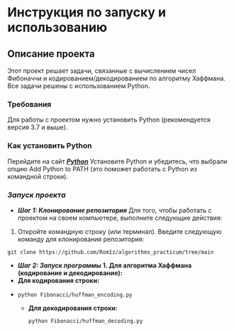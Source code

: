 # Инструкция по запуску и использованию
## Описание проекта
Этот проект решает задачи, связанные с вычислением чисел Фибоначчи и кодированием/декодированием по алгоритму Хаффмана. Все задачи решены с использованием Python.

### **Требования**
Для работы с проектом нужно установить Python (рекомендуется версия 3.7 и выше).

### **Как установить Python**
Перейдите на сайт ***[Python](https://www.python.org/downloads/)***
Установите Python и убедитесь, что выбрали опцию Add Python to PATH (это поможет работать с Python из командной строки).
### ***Запуск проекта***
- ***Шаг 1: Клонирование репозитория***
Для того, чтобы работать с проектом на своем компьютере, выполните следующие действия:
1. Откройте командную строку (или терминал).
Введите следующую команду для клонирования репозитория:
```
git clone https://github.com/Rom1z/algorithms_practicum/tree/main
```
- ***Шаг 2: Запуск программы***
**1. Для алгоритма Хаффмана (кодирование и декодирование):**
- **Для кодирования строки:**
- ```
  python Fibonacci/huffman_encoding.py
  ```
  - **Для декодирования строки:**
    ```
    python Fibonacci/huffman_decoding.py
    ```
    
